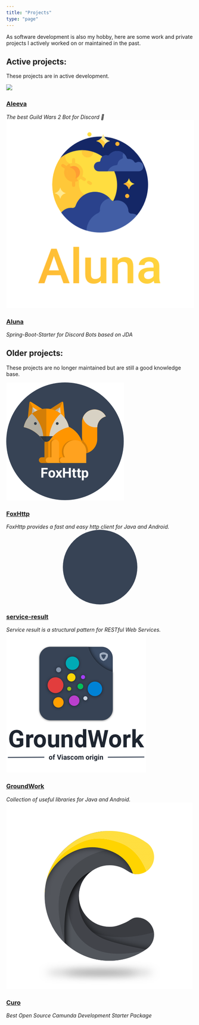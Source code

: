 ```yaml
---
title: "Projects"
type: "page"
---
```

As software development is also my hobby, here are some work and private projects I actively worked on or maintained in the past.

## Active projects:
These projects are in active development.
<div class="box-container">
    <div class="box">
      <img src="https://images.squarespace-cdn.com/content/v1/5c7d4342809d8e40ec297fe3/1551713882765-BULVVH7TXG62ZQAJ5WG6/Aleeva-Logo-transparent.png"/>
      <h3><a href="https://aleeva.io" target="_blank">Aleeva</a></h3>
      <i>The best Guild Wars 2 Bot for Discord 🤖</i>
    </div>
    <div class="box">
      <img src="https://github.com/viascom/aluna-spring-boot-starter/raw/main/logo.png"/>
      <h3><a href="https://github.com/viascom/aluna-spring-boot-starter" target="_blank">Aluna</a></h3>
      <i>Spring-Boot-Starter for Discord Bots based on JDA</i>
    </div>
</div>

##  Older projects:
These projects are no longer maintained but are still a good knowledge base.

<div class="box-container">
    <div class="box">
      <img src="https://raw.githubusercontent.com/viascom/FoxHttp/master/FoxHttp.png"/>
      <h3><a href="https://github.com/viascom/FoxHttp" target="_blank">FoxHttp</a></h3>
      <i>FoxHttp provides a fast and easy http client for Java and Android.</i>
    </div>
    <div class="box">
      <div style="width: 200px; height: 200px; border-radius: 50%; background: #374355; margin: auto"></div>
      <h3><a href="https://github.com/viascom/service-result" target="_blank">service-result</a></h3>
      <i>Service result is a structural pattern for RESTful Web Services.</i>
    </div>
    <div class="box">
      <img src="https://raw.githubusercontent.com/viascom/groundwork/develop/ViascomGroundWorkIcon.png"/>
      <h3><a href="https://github.com/viascom/groundwork" target="_blank">GroundWork</a></h3>
      <i>Collection of useful libraries for Java and Android.</i>
    </div>
    <div class="box">
      <img src="/images/Curo-Logo_500x500.png"/>
      <h3><a href="https://github.com/umb/curo" target="_blank">Curo</a></h3>
      <i>Best Open Source Camunda Development Starter Package</i>
    </div>
</div>